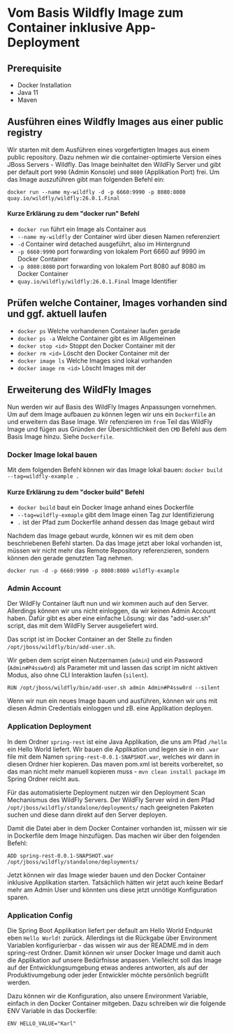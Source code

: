 # Vom Basis Wildfly Image zum Container inklusive App-Deployment

## Prerequisite 
* Docker Installation
* Java 11
* Maven

## Ausführen eines Wildfly Images aus einer public registry
Wir starten mit dem Ausführen eines vorgefertigten Images aus einem public repository. Dazu nehmen wir die container-optimierte Version eines JBoss Servers - Wildfly. Das Image beinhaltet den WildFly Server und gibt per default port `9990` (Admin Konsole) und `8080` (Applikation Port) frei. Um das Image auszuführen gibt man folgenden Befehl ein:

`docker run --name my-wildfly -d -p 6660:9990 -p 8080:8080 quay.io/wildfly/wildfly:26.0.1.Final`

#### Kurze Erklärung zu dem "docker run" Befehl
* `docker run` führt ein Image als Container aus
* `--name my-wildfly` der Container wird über diesen Namen referenziert
* `-d` Container wird detached ausgeführt, also im Hintergrund
* `-p 6660:9990` port forwarding von lokalem Port 6660 auf 9990 im Docker Container
* `-p 8080:8080` port forwarding von lokalem Port 8080 auf 8080 im Docker Container
* `quay.io/wildfly/wildfly:26.0.1.Final` Image Identifier

## Prüfen welche Container, Images vorhanden sind und ggf. aktuell laufen
* `docker ps` Welche vorhandenen Container laufen gerade
* `docker ps -a` Welche Container gibt es im Allgemeinen
* `docker stop <id>` Stoppt den Docker Container mit der <id>
* `docker rm <id>` Löscht den Docker Container mit der <id>
* `docker image ls` Welche Images sind lokal vorhanden
* `docker image rm <id>` Löscht Images mit der <id>

## Erweiterung des WildFly Images
Nun werden wir auf Basis des WildFly Images Anpassungen vornehmen. Um auf dem Image aufbauen zu können legen wir uns ein `Dockerfile` an und erweitern das Base Image. Wir refenzieren im `from` Teil das WildFly Image und fügen aus Gründen der Übersichtlichkeit den `CMD` Befehl aus dem Basis Image hinzu. Siehe `Dockerfile`. 

### Docker Image lokal bauen
Mit dem folgenden Befehl können wir das Image lokal bauen:
`docker build --tag=wildfly-example .`

#### Kurze Erklärung zu dem "docker build" Befehl
* `docker build` baut ein Docker Image anhand eines Dockerfile
* `--tag=wildfly-exmaple` gibt dem Image einen Tag zur Identifizierung
* `.` ist der Pfad zum Dockerfile anhand dessen das Image gebaut wird

Nachdem das Image gebaut wurde, können wir es mit dem oben beschriebenen Befehl starten. Da das Image jetzt aber lokal vorhanden ist, müssen wir nicht mehr das Remote Repository referenzieren, sondern können den gerade genutzten Tag nehmen.

`docker run -d -p 6660:9990 -p 8080:8080 wildfly-example`

### Admin Account
Der WildFly Container läuft nun und wir kommen auch auf den Server. Allerdings können wir uns nicht einloggen, da wir keinen Admin Account haben. Dafür gibt es aber eine einfache Lösung: wir das "add-user.sh" script, das mit dem WildFly Server ausgeliefert wird.

Das script ist im Docker Container an der Stelle zu finden `/opt/jboss/wildfly/bin/add-user.sh`.

Wir geben dem script einen Nutzernamen (`admin`) und ein Password (`Admin#P4ssw0rd`) als Parameter mit und lassen das script im nicht aktiven Modus, also ohne CLI Interaktion laufen (`silent`).

`RUN /opt/jboss/wildfly/bin/add-user.sh admin Admin#P4ssw0rd --silent`

Wenn wir nun ein neues Image bauen und ausführen, können wir uns mit diesen Admin Credentials einloggen und zB. eine Applikation deployen.

### Application Deployment
In dem Ordner `spring-rest` ist eine Java Applikation, die uns am Pfad `/hello` ein Hello World liefert. Wir bauen die Applikation und legen sie in ein `.war` file mit dem Namen `spring-rest-0.0.1-SNAPSHOT.war`, welches wir dann in diesen Ordner hier kopieren. Das maven pom.xml ist bereits vorbereitet, so das man nicht mehr manuell kopieren muss - `mvn clean install package` im Spring Ordner reicht aus.

Für das automatisierte Deployment nutzen wir den Deployment Scan Mechanismus des WildFly Servers. Der WildFly Server wird in dem Pfad `/opt/jboss/wildfly/standalone/deployments/` nach geeigneten Paketen suchen und diese dann direkt auf den Server deployen.

Damit die Datei aber in dem Docker Container vorhanden ist, müssen wir sie in Dockerfile dem Image hinzufügen. Das machen wir über den folgenden Befehl:

`ADD spring-rest-0.0.1-SNAPSHOT.war /opt/jboss/wildfly/standalone/deployments/`

Jetzt können wir das Image wieder bauen und den Docker Container inklusive Applikation starten. Tatsächlich hätten wir jetzt auch keine Bedarf mehr am Admin User und könnten uns diese jetzt unnötige Konfiguration sparen.

### Application Config
Die Spring Boot Applikation liefert per default am Hello World Endpunkt eben `Hello World!` zurück. Allerdings ist die Rückgabe über Environment Variablen konfigurierbar - das wissen wir aus der README.md in dem spring-rest Ordner. Damit können wir unser Docker Image und damit auch die Applikation auf unsere Bedürfnisse anpassen. Vielleicht soll das Image auf der Entwicklungsumgebung etwas anderes antworten, als auf der Produktivumgebung oder jeder Entwickler möchte persönlich begrüßt werden.

Dazu können wir die Konfiguration, also unsere Environment Variable, einfach in den Docker Container mitgeben. Dazu schreiben wir die folgende ENV Variable in das Dockerfile:

`ENV HELLO_VALUE="Karl"`

